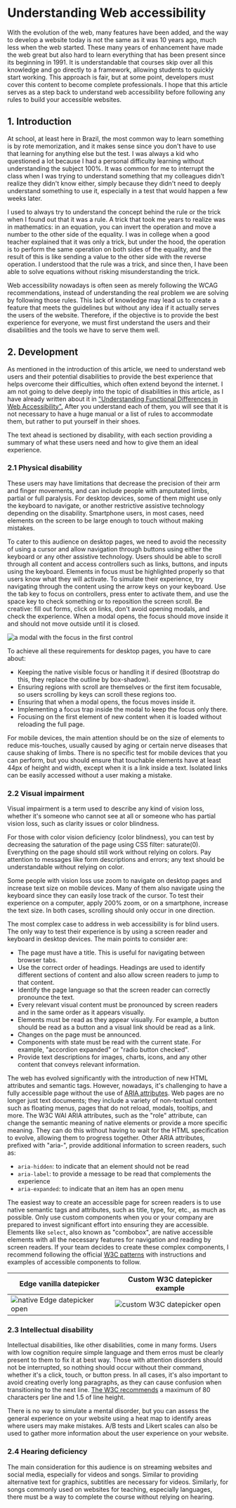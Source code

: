 # Understanding Web accessibility

With the evolution of the web, many features have been added, and the way to develop a website today is not the same as it was 10 years ago, much less when the web started. These many years of enhancement have made the web great but also hard to learn everything that has been present since its beginning in 1991. It is understandable that courses skip over all this knowledge and go directly to a framework, allowing students to quickly start working. This approach is fair, but at some point, developers must cover this content to become complete professionals. I hope that this article serves as a step back to understand web accessibility before following any rules to build your accessible websites.

## 1. Introduction

At school, at least here in Brazil, the most common way to learn something is by rote memorization, and it makes sense since you don't have to use that learning for anything else but the test. I was always a kid who questioned a lot because I had a personal difficulty learning without understanding the subject 100%. It was common for me to interrupt the class when I was trying to understand something that my colleagues didn't realize they didn't know either, simply because they didn't need to deeply understand something to use it, especially in a test that would happen a few weeks later.

I used to always try to understand the concept behind the rule or the trick when I found out that it was a rule. A trick that took me years to realize was in mathematics: in an equation, you can invert the operation and move a number to the other side of the equality. I was in college when a good teacher explained that it was only a trick, but under the hood, the operation is to perform the same operation on both sides of the equality, and the result of this is like sending a value to the other side with the reverse operation. I understood that the rule was a trick, and since then, I have been able to solve equations without risking misunderstanding the trick.

Web accessibility nowadays is often seen as merely following the WCAG recommendations, instead of understanding the real problem we are solving by following those rules. This lack of knowledge may lead us to create a feature that meets the guidelines but without any idea if it actually serves the users of the website. Therefore, if the objective is to provide the best experience for everyone, we must first understand the users and their disabilities and the tools we have to serve them well.

## 2. Development

As mentioned in the introduction of this article, we need to understand web users and their potential disabilities to provide the best experience that helps overcome their difficulties, which often extend beyond the internet. I am not going to delve deeply into the topic of disabilities in this article, as I have already written about it in ["Understanding Functional Differences in Web Accessibility".](./the-users-pt.md) After you understand each of them, you will see that it is not necessary to have a huge manual or a list of rules to accommodate them, but rather to put yourself in their shoes.

The text ahead is sectioned by disability, with each section providing a summary of what these users need and how to give them an ideal experience.

### 2.1 Physical disability

These users may have limitations that decrease the precision of their arm and finger movements, and can include people with amputated limbs, partial or full paralysis. For desktop devices, some of them might use only the keyboard to navigate, or another restrictive assistive technology depending on the disability. Smartphone users, in most cases, need elements on the screen to be large enough to touch without making mistakes.

To cater to this audience on desktop pages, we need to avoid the necessity of using a cursor and allow navigation through buttons using either the keyboard or any other assistive technology. Users should be able to scroll through all content and access controllers such as links, buttons, and inputs using the keyboard. Elements in focus must be highlighted properly so that users know what they will activate. To simulate their experience, try navigating through the content using the arrow keys on your keyboard. Use the tab key to focus on controllers, press enter to activate them, and use the space key to check something or to reposition the screen scroll. Be creative: fill out forms, click on links, don't avoid opening modals, and check the experience. When a modal opens, the focus should move inside it and should not move outside until it is closed.

![a modal with the focus in the first control](https://github.com/jomarcardoso/accessibility/assets/27368585/b890d702-d1d8-438f-ab1e-1736d27f34d0)


To achieve all these requirements for desktop pages, you have to care about:

- Keeping the native visible focus or handling it if desired (Bootstrap do this, they replace the outline by box-shadow).
- Ensuring regions with scroll are themselves or the first item focusable, so users scrolling by keys can scroll these regions too.
- Ensuring that when a modal opens, the focus moves inside it.
- Implementing a focus trap inside the modal to keep the focus only there.
- Focusing on the first element of new content when it is loaded without reloading the full page.

For mobile devices, the main attention should be on the size of elements to reduce mis-touches, usually caused by aging or certain nerve diseases that cause shaking of limbs. There is no specific test for mobile devices that you can perform, but you should ensure that touchable elements have at least 44px of height and width, except when it is a link inside a text. Isolated links can be easily accessed without a user making a mistake.

### 2.2 Visual impairment

Visual impairment is a term used to describe any kind of vision loss, whether it's someone who cannot see at all or someone who has partial vision loss, such as clarity issues or color blindness.

For those with color vision deficiency (color blindness), you can test by decreasing the saturation of the page using CSS filter: saturate(0). Everything on the page should still work without relying on colors. Pay attention to messages like form descriptions and errors; any text should be understandable without relying on color.

Some people with vision loss use zoom to navigate on desktop pages and increase text size on mobile devices. Many of them also navigate using the keyboard since they can easily lose track of the cursor. To test their experience on a computer, apply 200% zoom, or on a smartphone, increase the text size. In both cases, scrolling should only occur in one direction.

The most complex case to address in web accessibility is for blind users. The only way to test their experience is by using a screen reader and keyboard in desktop devices. The main points to consider are:

- The page must have a title. This is useful for navigating between browser tabs.
- Use the correct order of headings. Headings are used to identify different sections of content and also allow screen readers to jump to that content.
- Identify the page language so that the screen reader can correctly pronounce the text.
- Every relevant visual content must be pronounced by screen readers and in the same order as it appears visually.
- Elements must be read as they appear visually. For example, a button should be read as a button and a visual link should be read as a link.
- Changes on the page must be announced.
- Components with state must be read with the current state. For example, "accordion expanded" or "radio button checked".
- Provide text descriptions for images, charts, icons, and any other content that conveys relevant information.

The web has evolved significantly with the introduction of new HTML attributes and semantic tags. However, nowadays, it's challenging to have a fully accessible page without the use of [ARIA attributes](https://www.w3.org/TR/wai-aria-1.2/). Web pages are no longer just text documents; they include a variety of non-textual content such as floating menus, pages that do not reload, modals, tooltips, and more. The W3C WAI ARIA attributes, such as the "role" attribute, can change the semantic meaning of native elements or provide a more specific meaning. They can do this without having to wait for the HTML specification to evolve, allowing them to progress together. Other ARIA attributes, prefixed with "aria-", provide additional information to screen readers, such as:

- `aria-hidden`: to indicate that an element should not be read
- `aria-label`: to provide a message to be read that complements the experience
- `aria-expanded`: to indicate that an item has an open menu

The easiest way to create an accessible page for screen readers is to use native semantic tags and attributes, such as title, type, for, etc., as much as possible. Only use custom components when you or your company are prepared to invest significant effort into ensuring they are accessible. Elements like `select`, also known as "combobox", are native accessible elements with all the necessary features for navigation and reading by screen readers. If your team decides to create these complex components, I recommend following the official [W3C patterns](https://www.w3.org/WAI/ARIA/apg/patterns/) with instructions and examples of accessible components to follow.

| Edge vanilla datepicker | Custom W3C datepicker example |
| ----------------------- | ----------------------------- |
| ![native Edge datepicker open](https://github.com/jomarcardoso/accessibility/assets/27368585/5a3c9017-3fb3-4219-986b-b5febafea5a5) | ![custom W3C datepicker open](https://github.com/jomarcardoso/accessibility/assets/27368585/c98e2767-7488-4a44-af80-186f5c3efad5) |

### 2.3 Intellectual disability

Intellectual disabilities, like other disabilities, come in many forms. Users with low cognition require simple language and them erros must be clearly present to them to fix it at best way. Those with attention disorders should not be interrupted, so nothing should occur without their command, whether it's a click, touch, or button press. In all cases, it's also important to avoid creating overly long paragraphs, as they can cause confusion when transitioning to the next line. [The W3C recommends](https://www.w3.org/TR/WCAG21/#visual-presentation) a maximum of 80 characters per line and 1.5 of line height.

There is no way to simulate a mental disorder, but you can assess the general experience on your website using a heat map to identify areas where users may make mistakes. A/B tests and Likert scales can also be used to gather more information about the user experience on your website.

### 2.4 Hearing deficiency

The main consideration for this audience is on streaming websites and social media, especially for videos and songs. Similar to providing alternative text for graphics, subtitles are necessary for videos. Similarly, for songs commonly used on websites for teaching, especially languages, there must be a way to complete the course without relying on hearing.


